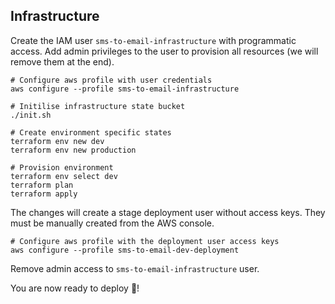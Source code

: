 ## Infrastructure

Create the IAM user `sms-to-email-infrastructure` with programmatic access.
Add admin privileges to the user to provision all resources
(we will remove them at the end).

```console
# Configure aws profile with user credentials
aws configure --profile sms-to-email-infrastructure
```

```console
# Initilise infrastructure state bucket
./init.sh
```

```console
# Create environment specific states
terraform env new dev
terraform env new production
```

```console
# Provision environment
terraform env select dev
terraform plan
terraform apply
```

The changes will create a stage deployment user without access keys. They
must be manually created from the AWS console.

```console
# Configure aws profile with the deployment user access keys
aws configure --profile sms-to-email-dev-deployment
```

Remove admin access to `sms-to-email-infrastructure` user.

You are now ready to deploy 🎉!
